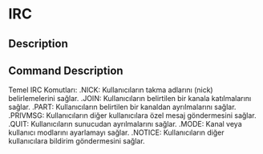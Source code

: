 # IRC

## Description

## Command	Description

Temel IRC Komutları:
.NICK: Kullanıcıların takma adlarını (nick) belirlemelerini sağlar.
.JOIN: Kullanıcıların belirtilen bir kanala katılmalarını sağlar.
.PART: Kullanıcıların belirtilen bir kanaldan ayrılmalarını sağlar.
.PRIVMSG: Kullanıcıların diğer kullanıcılara özel mesaj göndermesini sağlar.
.QUIT: Kullanıcıların sunucudan ayrılmalarını sağlar.
.MODE: Kanal veya kullanıcı modlarını ayarlamayı sağlar.
.NOTICE: Kullanıcıların diğer kullanıcılara bildirim göndermesini sağlar.
